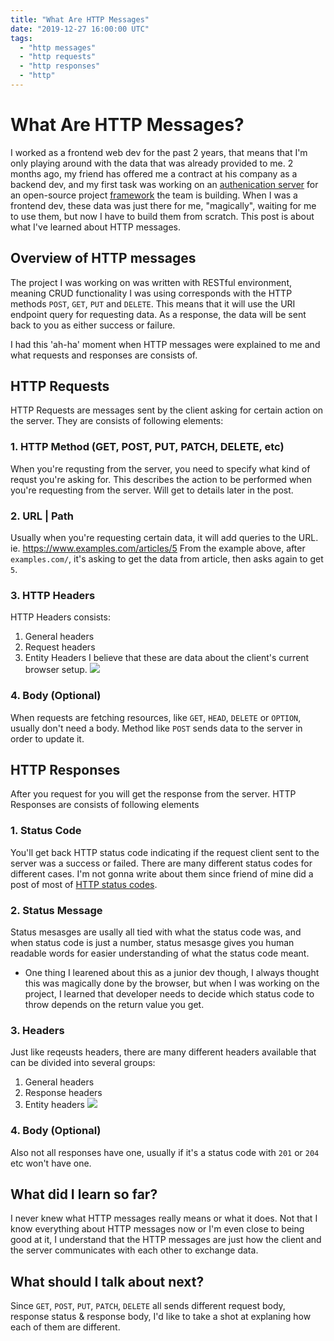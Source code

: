 ```yaml
---
title: "What Are HTTP Messages"
date: "2019-12-27 16:00:00 UTC"
tags:
  - "http messages"
  - "http requests"
  - "http responses"
  - "http"
---
```


# What Are HTTP Messages?
I worked as a frontend web dev for the past 2 years, that means that I'm only playing around with the data that was already provided to me.
2 months ago, my friend has offered me a contract at his company as a backend dev, and my first task was working on an [authenication server](https://github.com/curveball/a12n-server) for an open-source project [framework](https://github.com/curveball) the team is building. When I was a frontend dev, these data was just there for me, "magically", waiting for me to use them, but now I have to build them from scratch.
This post is about what I've learned about HTTP messages.

## Overview of HTTP messages
The project I was working on was written with RESTful environment, meaning CRUD functionality I was using corresponds with the HTTP methods `POST`, `GET`, `PUT` and `DELETE`. This means that it will use the URI endpoint query for requesting data. As a response, the data will be sent back to you as either success or failure.

I had this 'ah-ha' moment when HTTP messages were explained to me and what requests and responses are consists of.

## HTTP Requests
HTTP Requests are messages sent by the client asking for certain action on the server. They are consists of following elements:

### 1. HTTP Method (GET, POST, PUT, PATCH, DELETE, etc)
When you're requsting from the server, you need to specify what kind of requst you're asking for.
This describes the action to be performed when you're requesting from the server. Will get to details later in the post.
### 2. URL | Path
Usually when you're requesting certain data, it will add queries to the URL.
ie. https://www.examples.com/articles/5
From the example above, after `examples.com/`, it's asking to get the data from article, then asks again to get `5`.

### 3. HTTP Headers
HTTP Headers consists:
1. General headers
2. Request headers
3. Entity Headers
I believe that these are data about the client's current browser setup.
<a href="https://developer.mozilla.org/en-US/docs/Web/HTTP/Messages"><img src="https://media.prod.mdn.mozit.cloud/attachments/2016/08/31/13821/6f88b7d65091c3afafa8e3c04fdc1186/HTTP_Request_Headers2.png" style="max-width: 100%"></a>

### 4. Body (Optional)
When requests are fetching resources, like `GET`, `HEAD`, `DELETE` or `OPTION`, usually don't need a body. Method like `POST` sends data to the server in order to update it.

## HTTP Responses
After you request for you will get the response from the server. HTTP Responses are consists of following elements

### 1. Status Code
You'll get back HTTP status code indicating if the request client sent to the server was a success or failed. There are many different status codes for different cases. I'm not gonna write about them since friend of mine did a post of most of [HTTP status codes](https://evertpot.com/http/).

### 2. Status Message
Status mesasges are usally all tied with what the status code was, and when status code is just a number, status mesasge gives you human readable words for easier understanding of what the status code meant.

* One thing I learened about this as a junior dev though, I always thought this was magically done by the browser, but when I was working on the project, I learned that developer needs to decide which status code to throw depends on the return value you get.

### 3. Headers
Just like reqeusts headers, there are many different headers available that can be divided into several groups:
1. General headers
2. Response headers
3. Entity headers
<a href="https://developer.mozilla.org/en-US/docs/Web/HTTP/Messages"><img src="https://media.prod.mdn.mozit.cloud/attachments/2016/08/31/13823/0a5a12cef96993c8d6fa843d7230a9d9/HTTP_Response_Headers2.png" style="max-width: 100%"></a>

### 4. Body (Optional)
Also not all responses have one, usually if it's a status code with `201` or `204` etc won't have one.

## What did I learn so far?
I never knew what HTTP messages really means or what it does. Not that I know everything about HTTP messages now or I'm even close to being good at it, I understand that the HTTP messages are just how the client and the server communicates with each other to exchange data.

## What should I talk about next?
Since `GET`, `POST`, `PUT`, `PATCH`, `DELETE` all sends different request body, response status & response body, I'd like to take a shot at explaning how each of them are different.